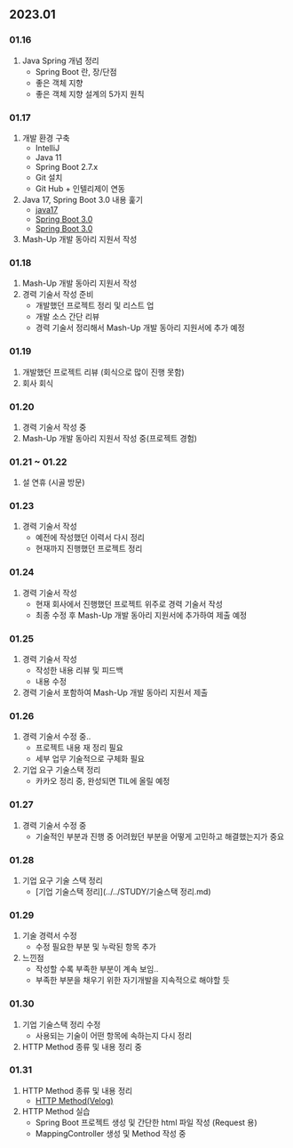 ## 2023.01
### 01.16
1. Java Spring 개념 정리  
   + Spring Boot 란, 장/단점
   + 좋은 객체 지향
   + 좋은 객체 지향 설계의 5가지 원칙
### 01.17
   1. 개발 환경 구축
      + IntelliJ
      + Java 11
      + Spring Boot 2.7.x
      + Git 설치 
      + Git Hub + 인텔리제이 연동
   2. Java 17, Spring Boot 3.0 내용 훑기
      + [java17](https://madplay.github.io/post/what-is-new-java-17)
      + [Spring Boot 3.0](https://marrrang.tistory.com/101?category=925235)
      + [Spring Boot 3.0](https://velog.io/@jaehyunup/%EB%8B%A4%EA%B0%80%EC%98%A4%EB%8A%94-Spring-6.0-Boot-3.0-%EB%A6%B4%EB%A6%AC%EC%A6%88%EC%97%90%EC%84%9C%EC%9D%98-%EC%A3%BC%EB%AA%A9%ED%95%A0%EB%A7%8C%ED%95%9C-%EB%B3%80%EA%B2%BD)
   3. Mash-Up 개발 동아리 지원서 작성
### 01.18
1. Mash-Up 개발 동아리 지원서 작성
2. 경력 기술서 작성 준비
   + 개발했던 프로젝트 정리 및 리스트 업
   + 개발 소스 간단 리뷰
   + 경력 기술서 정리해서 Mash-Up 개발 동아리 지원서에 추가 예정
### 01.19
   1. 개발했던 프로젝트 리뷰 (회식으로 많이 진행 못함)
   2. 회사 회식
### 01.20
1. 경력 기술서 작성 중
2. Mash-Up 개발 동아리 지원서 작성 중(프로젝트 경험)
### 01.21 ~ 01.22 
   1. 설 연휴 (시골 방문)
### 01.23
1. 경력 기술서 작성
   + 예전에 작성했던 이력서 다시 정리
   + 현재까지 진행했던 프로젝트 정리
### 01.24
   1. 경력 기술서 작성
      + 현재 회사에서 진행했던 프로젝트 위주로 경력 기술서 작성
      + 최종 수정 후 Mash-Up 개발 동아리 지원서에 추가하여 제출 예정
### 01.25
   1. 경력 기술서 작성
      + 작성한 내용 리뷰 및 피드백
      + 내용 수정
   2. 경력 기술서 포함하여 Mash-Up 개발 동아리 지원서 제출
### 01.26
   1. 경력 기술서 수정 중..
      + 프로젝트 내용 재 정리 필요
      + 세부 업무 기술적으로 구체화 필요
   2. 기업 요구 기술스택 정리
      + 카카오 정리 중, 완성되면 TIL에 올릴 예정
### 01.27
   1. 경력 기술서 수정 중
      + 기술적인 부분과 진행 중 어려웠던 부분을 어떻게 고민하고 해결했는지가 중요
### 01.28
   1. 기업 요구 기술 스택 정리
      + [기업 기술스택 정리](../../STUDY/기술스택 정리.md)
### 01.29
   1. 기술 경력서 수정
      + 수정 필요한 부분 및 누락된 항목 추가
   2. 느낀점
      + 작성할 수록 부족한 부분이 계속 보임..
      + 부족한 부분을 채우기 위한 자기개발을 지속적으로 해야할 듯
### 01.30
   1. 기업 기술스택 정리 수정
      + 사용되는 기술이 어떤 항목에 속하는지 다시 정리
   2. HTTP Method 종류 및 내용 정리 중
### 01.31
   1. HTTP Method 종류 및 내용 정리
      + [HTTP Method(Velog)](https://velog.io/@yoondoong/HTTP-Mehtod)
   2. HTTP Method 실습
      + Spring Boot 프로젝트 생성 및 간단한 html 파일 작성 (Request 용)
      + MappingController 생성 및 Method 작성 중
